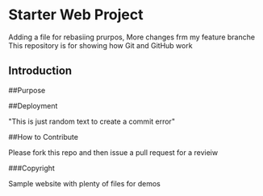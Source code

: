 # Starter Web Project

Adding a file for rebasiing prurpos, More changes frm my feature branche
This repository is for showing how Git and GitHub work

## Introduction

##Purpose

##Deployment

"This is just random text to create a commit error"

##How to Contribute

Please fork this repo and then issue a pull request for a revieiw

###Copyright

Sample website with plenty of files for demos
